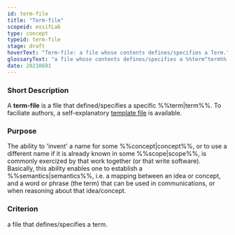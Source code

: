 ```yaml
---
id: term-file
title: "Term-file"
scopeid: essifLab
type: concept
typeid: term-file
stage: draft
hoverText: "Term-file: a file whose contents defines/specifies a Term."
glossaryText: "a file whose contents defines/specifies a %%term^term%%."
date: 20210601
---
```


### Short Description
A **term-file** is a file that defined/specifies a specific %%term|term%%. To faciliate authors, a self-explanatory [template file](/tev1/term-file.md) is available.

### Purpose
The ability to 'invent' a name for some %%concept|concept%%, or to use a different name if it is already known in some %%scope|scope%%, is commonly exercized by that work together (or that write software). Basically, this ability enables one to establish a %%semantics|semantics%%, i.e. a mapping between an idea or concept, and a word or phrase (the term) that can be used in communications, or when reasoning about that idea/concept.

### Criterion
a file that defines/specifies a term.
